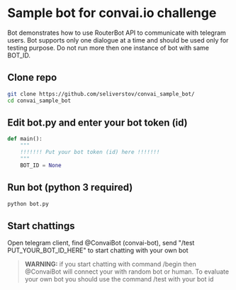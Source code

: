 # Sample bot for convai.io challenge
Bot demonstrates how to use RouterBot API to communicate with telegram users. Bot supports only one dialogue at a time and should be used only for testing purpose. Do not run more then one instance of bot with same BOT_ID. 

## Clone repo
```sh
git clone https://github.com/seliverstov/convai_sample_bot/
cd convai_sample_bot
```
## Edit bot.py and enter your bot token (id)
```python
def main():
    """
    !!!!!!! Put your bot token (id) here !!!!!!!
    """
    BOT_ID = None
```
## Run bot (python 3 required)
```sh
python bot.py
```
## Start chattings
Open telegram client, find @ConvaiBot (convai-bot), send "/test PUT_YOUR_BOT_ID_HERE" to start chatting with your own bot

>**WARNING:** if you start chatting with command /begin then @ConvaiBot will connect your with random bot or human. To evaluate your own bot you should use the command /test with your bot id
